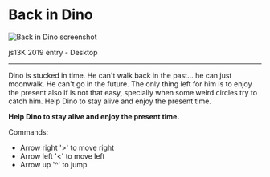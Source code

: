 # Back in Dino

![Back in Dino screenshot](https://github.com/nvignola/back-in-dino/blob/master/image_big.gif "Back in Dino")

js13K 2019 entry - Desktop

---

Dino is stucked in time. He can't walk back in the past... he can just moonwalk. He can't go in the future. The only thing left for him is to enjoy the present also if is not that easy, specially when some weird circles try to catch him. Help Dino to stay alive and enjoy the present time.

**Help Dino to stay alive and enjoy the present time.**

Commands:

- Arrow right '>' to move right
- Arrow left '<' to move left
- Arrow up '^' to jump
